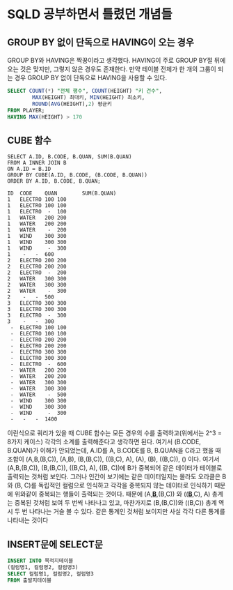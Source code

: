 # SQLD 공부하면서 틀렸던 개념들

## GROUP BY 없이 단독으로 HAVING이 오는 경우
GROUP BY와 HAVING은 짝꿍이라고 생각했다. HAVING이 주로 GROUP BY절 뒤에 오는 것은 맞지만, 그렇지 않은 경우도 존재한다. 만약 테이블 전체가 한 개의 그룹이 되는 경우 GROUP BY 없이 단독으로 HAVING을 사용할 수 있다. 
```sql
SELECT COUNT(*) "전체 행수", COUNT(HEIGHT) "키 건수", 
        MAX(HEIGHT) 최대키, MIN(HEIGHT) 최소키, 
        ROUND(AVG(HEIGHT),2) 평균키 
FROM PLAYER;
HAVING MAX(HEIGHT) > 170
```
## CUBE 함수
```
SELECT A.ID, B.CODE, B.QUAN, SUM(B.QUAN)
FROM A INNER JOIN B
ON A.ID = B.ID
GROUP BY CUBE(A.ID, B.CODE, (B.CODE, B.QUAN))
ORDER BY A.ID, B.CODE, B.QUAN;

ID	CODE	QUAN        SUM(B.QUAN)
1	ELECTRO	100	100
1	ELECTRO	100	100
1	ELECTRO	 - 	100
1	WATER	200	200
1	WATER	200	200
1	WATER	 - 	200
1	WIND	300	300
1	WIND	300	300
1	WIND	 - 	300
1	 - 	 - 	600
2	ELECTRO	200	200
2	ELECTRO	200	200
2	ELECTRO	 - 	200
2	WATER	300	300
2	WATER	300	300
2	WATER	 - 	300
2	 - 	 - 	500
3	ELECTRO	300	300
3	ELECTRO	300	300
3	ELECTRO	 - 	300
3	 - 	 - 	300
 - 	ELECTRO	100	100
 - 	ELECTRO	100	100
 - 	ELECTRO	200	200
 - 	ELECTRO	200	200
 - 	ELECTRO	300	300
 - 	ELECTRO	300	300
 - 	ELECTRO	 - 	600
 - 	WATER	200	200
 - 	WATER	200	200
 - 	WATER	300	300
 - 	WATER	300	300
 - 	WATER	 - 	500
 - 	WIND	300	300
 - 	WIND	300	300
 - 	WIND	 - 	300
 - 	 - 	 - 	1400

```
이린식으로 쿼리가 있을 때 CUBE 함수는 모든 경우의 수를 출력하고(위에서는 2^3 = 8가지 케이스) 각각의 소계를 출력해준다고 생각하면 된다. 여기서 (B.CODE, B.QUAN)가 이해가 안되었는데, A.ID를 A, B.CODE를 B, B.QUAN을 C라고 했을 때 조합이 (A,B,(B,C)), (A,B), (B,(B,C)), ((B,C), A), (A), (B), ((B,C)), () 이다. 여기서 (A,B,(B,C)), (B,(B,C)), ((B,C), A), ((B, C))에 B가 중복되어 같은 데이터가 테이블로 출력되는 것처럼 보인다. 그러나 인간이 보기에는 같은 데이터일지는 몰라도 오라클은 B와 (B, C)를 독립적인 컬럼으로 인식하고 각각을 중복되지 않는 데이터로 인식하기 때문에 위와같이 중복되는 행들이 출력되는 것이다. 때문에 (A,<u>**B**</u>,(B,C)) 와 ((<u>**B**</u>,C), A) 총계는 중복된 것처럼 보여 두 번씩 나타나고 있고, 마찬가지로 (B,(B,C))와 ((B,C)) 총계 역시 두 번 나타나는 거슬 볼 수 있다. 같은 통계인 것처럼 보이지만 사실 각각 다른 통계를 나타내는 것이다

## INSERT문에 SELECT문
```sql 
INSERT INTO 목적지테이블
(컬럼명1, 컬럼명2, 컬럼명3)
SELECT 컬럼명1, 컬럼명2, 컬럼명3
FROM 출발지테이블
```